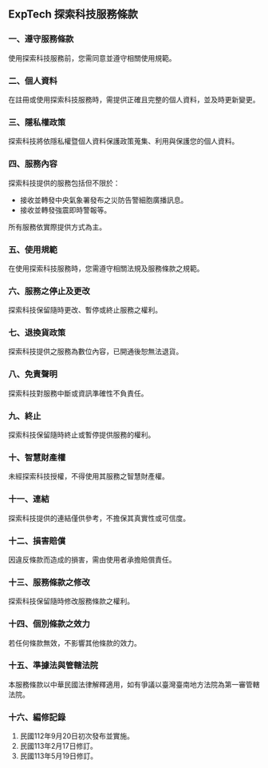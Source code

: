## ExpTech 探索科技服務條款

### 一、遵守服務條款

使用探索科技服務前，您需同意並遵守相關使用規範。

### 二、個人資料

在註冊或使用探索科技服務時，需提供正確且完整的個人資料，並及時更新變更。

### 三、隱私權政策

探索科技將依隱私權暨個人資料保護政策蒐集、利用與保護您的個人資料。

### 四、服務內容

探索科技提供的服務包括但不限於：
- 接收並轉發中央氣象署發布之災防告警細胞廣播訊息。
- 接收並轉發強震即時警報等。

所有服務依實際提供方式為主。

### 五、使用規範

在使用探索科技服務時，您需遵守相關法規及服務條款之規範。

### 六、服務之停止及更改

探索科技保留隨時更改、暫停或終止服務之權利。

### 七、退換貨政策

探索科技提供之服務為數位內容，已開通後恕無法退貨。

### 八、免責聲明

探索科技對服務中斷或資訊準確性不負責任。

### 九、終止

探索科技保留隨時終止或暫停提供服務的權利。

### 十、智慧財產權

未經探索科技授權，不得使用其服務之智慧財產權。

### 十一、連結

探索科技提供的連結僅供參考，不擔保其真實性或可信度。

### 十二、損害賠償

因違反條款而造成的損害，需由使用者承擔賠償責任。

### 十三、服務條款之修改

探索科技保留隨時修改服務條款之權利。

### 十四、個別條款之效力

若任何條款無效，不影響其他條款的效力。

### 十五、準據法與管轄法院

本服務條款以中華民國法律解釋適用，如有爭議以臺灣臺南地方法院為第一審管轄法院。

### 十六、編修記錄

1. 民國112年9月20日初次發布並實施。
2. 民國113年2月17日修訂。
3. 民國113年5月19日修訂。
